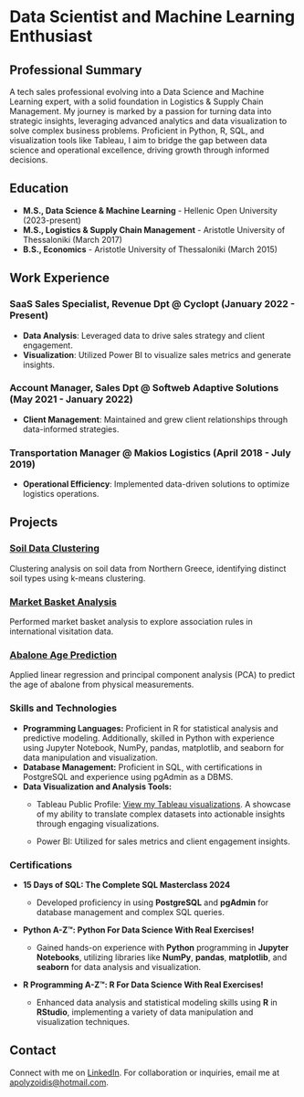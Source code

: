 # Data Scientist and Machine Learning Enthusiast

## Professional Summary

A tech sales professional evolving into a Data Science and Machine Learning expert, with a solid foundation in Logistics & Supply Chain Management. My journey is marked by a passion for turning data into strategic insights, leveraging advanced analytics and data visualization to solve complex business problems. Proficient in Python, R, SQL, and visualization tools like Tableau, I aim to bridge the gap between data science and operational excellence, driving growth through informed decisions.

## Education

- **M.S., Data Science & Machine Learning** - Hellenic Open University (2023-present)
- **M.S., Logistics & Supply Chain Management** - Aristotle University of Thessaloniki (March 2017)
- **B.S., Economics** - Aristotle University of Thessaloniki (March 2015)

## Work Experience

### SaaS Sales Specialist, Revenue Dpt @ Cyclopt (January 2022 - Present)
- **Data Analysis**: Leveraged data to drive sales strategy and client engagement.
- **Visualization**: Utilized Power BI to visualize sales metrics and generate insights.

### Account Manager, Sales Dpt @ Softweb Adaptive Solutions (May 2021 - January 2022)
- **Client Management**: Maintained and grew client relationships through data-informed strategies.

### Transportation Manager @ Makios Logistics (April 2018 - July 2019)
- **Operational Efficiency**: Implemented data-driven solutions to optimize logistics operations.

## Projects

### [Soil Data Clustering](Machine%20Learning%20Algorithms/Soil%20Dataset%20-%20k%20means%20clustering.R)
Clustering analysis on soil data from Northern Greece, identifying distinct soil types using k-means clustering.

### [Market Basket Analysis](Machine%20Learning%20Algorithms/Countries%20Dataset%20-%20apriori%20algorithm.R)
Performed market basket analysis to explore association rules in international visitation data.

### [Abalone Age Prediction](Machine%20Learning%20Algorithms/Abalone%20Dataset%20-%20linear%20regression%2Bpca.R)
Applied linear regression and principal component analysis (PCA) to predict the age of abalone from physical measurements.

### Skills and Technologies

- **Programming Languages:** Proficient in R for statistical analysis and predictive modeling. Additionally, skilled in Python with experience using Jupyter Notebook, NumPy, pandas, matplotlib, and seaborn for data manipulation and visualization.
- **Database Management:** Proficient in SQL, with certifications in PostgreSQL and experience using pgAdmin as a DBMS.
- **Data Visualization and Analysis Tools:**
  - Tableau Public Profile: [View my Tableau visualizations](https://public.tableau.com/app/profile/alexandros.polyzoidis/vizzes). A showcase of my ability to translate complex datasets into actionable insights through engaging visualizations.

  - Power BI: Utilized for sales metrics and client engagement insights.

### Certifications
- **15 Days of SQL: The Complete SQL Masterclass 2024**
  - Developed proficiency in using **PostgreSQL** and **pgAdmin** for database management and complex SQL queries.

- **Python A-Z™: Python For Data Science With Real Exercises!**
  - Gained hands-on experience with **Python** programming in **Jupyter Notebooks**, utilizing libraries like **NumPy**, **pandas**, **matplotlib**, and **seaborn** for data analysis and visualization.

- **R Programming A-Z™: R For Data Science With Real Exercises!**
  - Enhanced data analysis and statistical modeling skills using **R** in **RStudio**, implementing a variety of data manipulation and visualization techniques.
  
## Contact
Connect with me on [LinkedIn](https://www.linkedin.com/in/alexandrospolyzoidis/).
For collaboration or inquiries, email me at [apolyzoidis@hotmail.com](mailto:apolyzoidis@hotmail.com).

